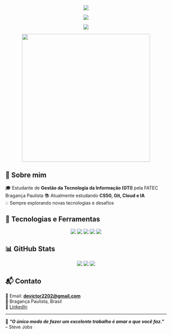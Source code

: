 <p align="center">
  <img src="https://readme-typing-svg.herokuapp.com?size=25&color=F7BE0B&center=true&vCenter=true&width=500&lines=Bem-vindo+ao+meu+GitHub!">
</p>

<p align="center">
  <img src="https://readme-typing-svg.herokuapp.com?size=25&color=FF5733&center=true&vCenter=true&width=500&lines=Estudante+de+GTI">
</p>

<p align="center">
  <img src="https://readme-typing-svg.herokuapp.com?size=25&color=33FF57&center=true&vCenter=true&width=500&lines=Explorando+o+mundo+da+tecnologia!">
</p>

<p align="center">
  <img src="https://media.giphy.com/media/ZVik7pBtu9dNS/giphy.gif" width="400">
</p>

## 👋 Sobre mim  
🎓 Estudante de **Gestão da Tecnologia da Informação (GTI)** pela FATEC Bragança Paulista
📚 Atualmente estudando **CS50, Git, Cloud e IA**  
💡 Sempre explorando novas tecnologias e desafios  

## 🚀 Tecnologias e Ferramentas  
<div align="center">
  <img src="https://img.shields.io/badge/C-00599C?style=for-the-badge&logo=c&logoColor=white">
  <img src="https://img.shields.io/badge/Python-3776AB?style=for-the-badge&logo=python&logoColor=white">
  <img src="https://img.shields.io/badge/Git-F05032?style=for-the-badge&logo=git&logoColor=white">
  <img src="https://img.shields.io/badge/GitHub-181717?style=for-the-badge&logo=github&logoColor=white">
  <img src="https://img.shields.io/badge/Cloud-4285F4?style=for-the-badge&logo=google-cloud&logoColor=white">
</div>  

## 📊 GitHub Stats  
<div align="center">
  <img src="https://github-profile-summary-cards.vercel.app/api/cards/stats?username=VicMalac&theme=radical">
  <img src="https://github-readme-streak-stats.herokuapp.com/?user=VicMalac&theme=radical&hide_border=true">
  <img src="https://github-readme-stats.vercel.app/api/top-langs/?username=VicMalac&layout=compact&langs_count=8&theme=radical&hide_border=true">
</div>  

## 📬 Contato  
📧 Email: **devictor2202@gmail.com**  
📌 Bragança Paulista, Brasil  
💼 [LinkedIn](https://www.linkedin.com/in/victor-pereira-560885286/)  

---

🌟 **_"O único modo de fazer um excelente trabalho é amar o que você faz."_** – Steve Jobs  
